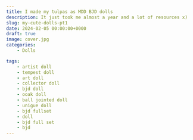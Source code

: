 ```yaml
---
title: I made my tulpas as MDD BJD dolls
description: It just took me almost a year and a lot of resources x)
slug: my-cute-dolls-pt1
date: 2024-02-05 00:00:00+0000
draft: true
image: cover.jpg
categories:
    - Dolls

tags:
    - artist doll
    - tempest doll
    - art doll
    - collector doll
    - bjd doll
    - ooak doll
    - ball jointed doll
    - unigue doll
    - bjd fullset
    - doll
    - bjd full set
    - bjd
---
```


